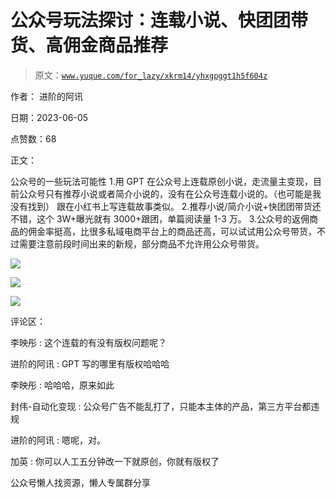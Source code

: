 # 公众号玩法探讨：连载小说、快团团带货、高佣金商品推荐

> 原文：[`www.yuque.com/for_lazy/xkrm14/yhxgpggt1h5f604z`](https://www.yuque.com/for_lazy/xkrm14/yhxgpggt1h5f604z)



作者： 进阶的阿讯



日期：2023-06-05



点赞数：68

<ne-hole id="udf699347" data-lake-id="udf699347">

正文：



公众号的一些玩法可能性 1.用 GPT 在公众号上连载原创小说，走流量主变现，目前公众号只有推荐小说或者简介小说的，没有在公众号连载小说的。（也可能是我没有找到） 跟在小红书上写连载故事类似。 2.推荐小说/简介小说+快团团带货还不错，这个 3W+曝光就有 3000+跟团，单篇阅读量 1-3 万。 3.公众号的返佣商品的佣金率挺高，比很多私域电商平台上的商品还高，可以试试用公众号带货，不过需要注意前段时间出来的新规，部分商品不允许用公众号带货。



![](img/40aefa40722b9ef812168eba857bdb24.png)



![](img/b6427a5220610c705b2afe920ac645c9.png)



![](img/3c13e136d44b6443e00dba01bfeb3ea2.png)

<ne-hole id="ub3afc7e8" data-lake-id="ub3afc7e8">

评论区：



李映彤 : 这个连载的有没有版权问题呢？



进阶的阿讯 : GPT 写的哪里有版权哈哈哈



李映彤 : 哈哈哈，原来如此



封伟-自动化变现 : 公众号广告不能乱打了，只能本主体的产品，第三方平台都违规



进阶的阿讯 : 嗯呢，对。



加英 : 你可以人工五分钟改一下就原创，你就有版权了

<ne-hole id="u985b8919" data-lake-id="u985b8919">

公众号懒人找资源，懒人专属群分享

</ne-hole></ne-hole></ne-hole>